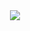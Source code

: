 <div id="header" align="center">
  <img src="https://www.canva.com/design/DAFQK-sAWB4/ZIYyHCrFYIu-ao7BhZHfgw/edit?utm_content=DAFQK-sAWB4&utm_campaign=designshare&utm_medium=link2&utm_source=sharebutton"/>
</div>
